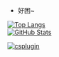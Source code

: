 - 好困~
<a href="https://github.com/422926799">
  <img align="center" alt="Top Langs" src="https://github-readme-stats.vercel.app/api/top-langs/?username=422926799&layout=compact" />
</a>
</br>

<a href="https://github.com/422926799">
  <img align="center" alt="GitHub Stats" src="https://github-readme-stats.vercel.app/api?username=422926799&show_icons=true&include_all_commits=true" />
</a>
</br>

[![csplugin](https://github-readme-stats.vercel.app/api/pin/?username=422926799&repo=csplugin)](https://github.com/422926799/csplugin)
